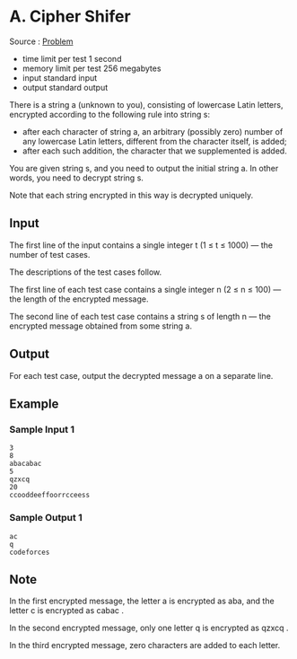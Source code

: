 # A. Cipher Shifer

Source : [Problem](https://codeforces.com/problemset/problem/1840/A)

- time limit per test 1 second
- memory limit per test 256 megabytes
- input standard input
- output standard output

There is a string a
(unknown to you), consisting of lowercase Latin letters, encrypted according to the following rule into string s:

- after each character of string a, an arbitrary (possibly zero) number of any lowercase Latin letters, different from the character itself, is added;
- after each such addition, the character that we supplemented is added.

You are given string s, and you need to output the initial string a. In other words, you need to decrypt string s.

Note that each string encrypted in this way is decrypted uniquely.

## Input

The first line of the input contains a single integer t (1 ≤ t ≤ 1000) — the number of test cases.

The descriptions of the test cases follow.

The first line of each test case contains a single integer n (2 ≤ n ≤ 100) — the length of the encrypted message.

The second line of each test case contains a string s of length n — the encrypted message obtained from some string a.

## Output

For each test case, output the decrypted message a
on a separate line.

## Example

### Sample Input 1

    3
    8
    abacabac
    5
    qzxcq
    20
    ccooddeeffoorrcceess

### Sample Output 1

    ac
    q
    codeforces

## Note

In the first encrypted message, the letter a is encrypted as aba, and the letter c
is encrypted as cabac
.

In the second encrypted message, only one letter q
is encrypted as qzxcq
.

In the third encrypted message, zero characters are added to each letter.
